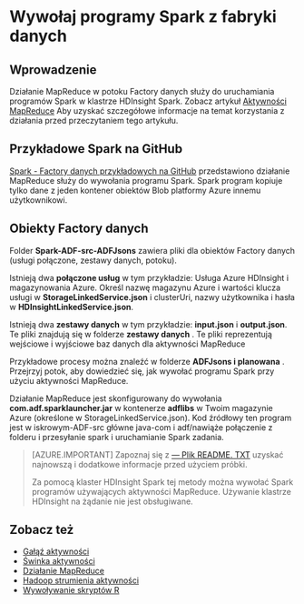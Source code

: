 <properties 
    pageTitle="Wywołaj programy Spark z fabryki danych Azure" 
    description="Dowiedz się, jak wywołać programy Spark z fabryki Azure danych przy użyciu aktywności MapReduce." 
    services="data-factory" 
    documentationCenter="" 
    authors="spelluru" 
    manager="jhubbard" 
    editor="monicar"/>

<tags 
    ms.service="data-factory" 
    ms.workload="data-services" 
    ms.tgt_pltfrm="na" 
    ms.devlang="na" 
    ms.topic="article" 
    ms.date="08/25/2016" 
    ms.author="spelluru"/>

# <a name="invoke-spark-programs-from-data-factory"></a>Wywołaj programy Spark z fabryki danych
## <a name="introduction"></a>Wprowadzenie
Działanie MapReduce w potoku Factory danych służy do uruchamiania programów Spark w klastrze HDInsight Spark. Zobacz artykuł [Aktywności MapReduce](data-factory-map-reduce.md) Aby uzyskać szczegółowe informacje na temat korzystania z działania przed przeczytaniem tego artykułu. 

## <a name="spark-sample-on-github"></a>Przykładowe Spark na GitHub
[Spark - Factory danych przykładowych na GitHub](https://github.com/Azure/Azure-DataFactory/tree/master/Samples/Spark) przedstawiono działanie MapReduce służy do wywołania programu Spark. Spark program kopiuje tylko dane z jeden kontener obiektów Blob platformy Azure innemu użytkownikowi. 

## <a name="data-factory-entities"></a>Obiekty Factory danych
Folder **Spark-ADF-src-ADFJsons** zawiera pliki dla obiektów Factory danych (usługi połączone, zestawy danych, potoku).  

Istnieją dwa **połączone usług** w tym przykładzie: Usługa Azure HDInsight i magazynowania Azure. Określ nazwę magazynu Azure i wartości klucza usługi w **StorageLinkedService.json** i clusterUri, nazwy użytkownika i hasła w **HDInsightLinkedService.json**.

Istnieją dwa **zestawy danych** w tym przykładzie: **input.json** i **output.json**. Te pliki znajdują się w folderze **zestawy danych** .  Te pliki reprezentują wejściowe i wyjściowe baz danych dla aktywności MapReduce

Przykładowe procesy można znaleźć w folderze **ADFJsons i planowana** . Przejrzyj potok, aby dowiedzieć się, jak wywołać programu Spark przy użyciu aktywności MapReduce. 

Działanie MapReduce jest skonfigurowany do wywołania **com.adf.sparklauncher.jar** w kontenerze **adflibs** w Twoim magazynie Azure (określone w StorageLinkedService.json). Kod źródłowy ten program jest w iskrowym-ADF-src główne java-com i adf/nawiąże połączenie z folderu i przesyłanie spark i uruchamianie Spark zadania. 

> [AZURE.IMPORTANT] 
> Zapoznaj się z [— Plik README. TXT](https://github.com/Azure/Azure-DataFactory/blob/master/Samples/Spark/README.txt) uzyskać najnowszą i dodatkowe informacje przed użyciem próbki. 
>  
> Za pomocą klaster HDInsight Spark tej metody można wywołać Spark programów używających aktywności MapReduce. Używanie klastrze HDInsight na żądanie nie jest obsługiwane.   


## <a name="see-also"></a>Zobacz też
- [Gałąź aktywności](data-factory-hive-activity.md)
- [Świnka aktywności](data-factory-pig-activity.md)
- [Działanie MapReduce](data-factory-map-reduce.md)
- [Hadoop strumienia aktywności](data-factory-hadoop-streaming-activity.md)
- [Wywoływanie skryptów R](https://github.com/Azure/Azure-DataFactory/tree/master/Samples/RunRScriptUsingADFSample)
